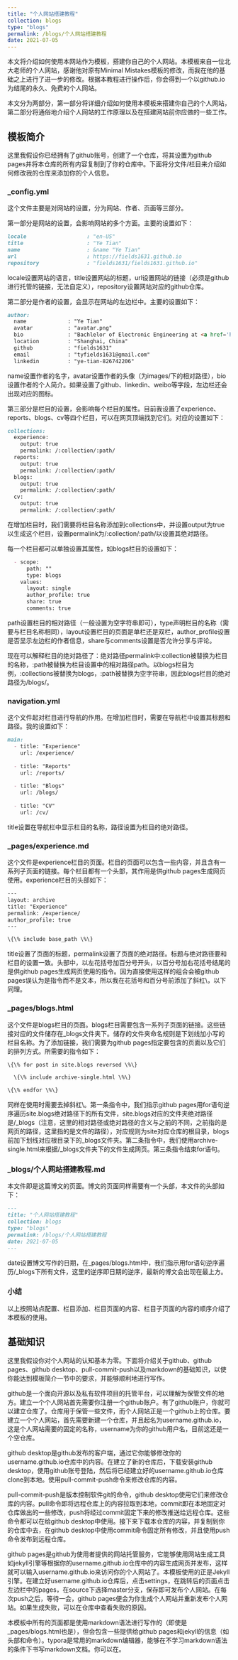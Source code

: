 ```yaml
---
title: "个人网站搭建教程"
collection: blogs
type: "blogs"
permalink: /blogs/个人网站搭建教程
date: 2021-07-05
---
```


本文将介绍如何使用本网站作为模板，搭建你自己的个人网站。本模板来自一位北大老师的个人网站，感谢他对原有Minimal Mistakes模板的修改，而我在他的基础之上进行了进一步的修改。根据本教程进行操作后，你会得到一个以github.io为结尾的永久、免费的个人网站。

本文分为两部分，第一部分将详细介绍如何使用本模板来搭建你自己的个人网站，第二部分将通俗地介绍个人网站的工作原理以及在搭建网站前你应做的一些工作。

## 模板简介

这里我假设你已经拥有了github账号，创建了一个仓库，将其设置为github pages并将本仓库的所有内容复制到了你的仓库中。下面将分文件/栏目来介绍如何修改我的仓库来添加你的个人信息。

### \_config.yml

这个文件主要是对网站的设置，分为网站、作者、页面等三部分。

第一部分是网站的设置，会影响网站的多个方面。主要的设置如下：

```markdown
locale                   : "en-US"
title                    : "Ye Tian"
name                     : &name "Ye Tian"
url                      : https://fields1631.github.io
repository               : "fields1631/fields1631.github.io"
```

locale设置网站的语言，title设置网站的标题，url设置网站的链接（必须是github进行托管的链接，无法自定义），repository设置网站对应的github仓库。

第二部分是作者的设置，会显示在网站的左边栏中。主要的设置如下：

```markdown
author:
  name             : "Ye Tian"
  avatar           : "avatar.png"
  bio              : "Bachlelor of Electronic Engineering at <a href='http://www.it.fudan.edu.cn'>SIST, Fudan University</a>"
  location         : "Shanghai, China"
  github           : "fields1631"
  email            : "tyfields1631@gmail.com"
  linkedin         : "ye-tian-826742206"
```

name设置作者的名字，avatar设置作者的头像（为images/下的相对路径），bio设置作者的个人简介。如果设置了github、linkedin、weibo等字段，左边栏还会出现对应的图标。

第三部分是栏目的设置，会影响每个栏目的属性。目前我设置了experience、reports、blogs、cv等四个栏目，可以在网页顶端找到它们。对应的设置如下：

```markdown
collections:
  experience:
    output: true
    permalink: /:collection/:path/
  reports:
    output: true
    permalink: /:collection/:path/
  blogs:
    output: true
    permalink: /:collection/:path/
  cv:
    output: true
    permalink: /:collection/:path/
```

在增加栏目时，我们需要将栏目名称添加到collections中，并设置output为true以生成这个栏目，设置permalink为/:collection/:path/以设置其绝对路径。

每一个栏目都可以单独设置其属性，如blogs栏目的设置如下：

```markdown
  - scope:
      path: ""
      type: blogs
    values:
      layout: single
      author_profile: true
      share: true
      comments: true
```

path设置栏目的相对路径（一般设置为空字符串即可），type声明栏目的名称（需要与栏目名称相同），layout设置栏目的页面是单栏还是双栏，author_profile设置是否显示左边栏的作者信息，share与comments设置是否允许分享与评论。

现在可以解释栏目的绝对路径了：绝对路径permalink中:collection被替换为栏目的名称，:path被替换为栏目设置中的相对路径path。以blogs栏目为例，:collections被替换为blogs，:path被替换为空字符串，因此blogs栏目的绝对路径为/blogs/。

### navigation.yml

这个文件起对栏目进行导航的作用。在增加栏目时，需要在导航栏中设置其标题和路径。我的设置如下：

```markdown
main:
  - title: "Experience"
    url: /experience/
    
  - title: "Reports"
    url: /reports/
    
  - title: "Blogs"
    url: /blogs/
    
  - title: "CV"
    url: /cv/
```

title设置在导航栏中显示栏目的名称，路径设置为栏目的绝对路径。

### \_pages/experience.md

这个文件是experience栏目的页面。栏目的页面可以包含一些内容，并且含有一系列子页面的链接。每个栏目都有一个头部，其作用是供github pages生成网页使用。experience栏目的头部如下：

```html
---
layout: archive
title: "Experience"
permalink: /experience/
author_profile: true
---

\{\% include base_path \%\}
```

title设置了页面的标题，permalink设置了页面的绝对路径。标题与绝对路径要和栏目的设置一致。头部中，以左花括号加百分号开头，以百分号加右花括号结尾的是供github pages生成网页使用的指令。因为直接使用这样的组合会被github pages误认为是指令而不是文本，所以我在花括号和百分号前添加了斜杠\\，以下同理。

### \_pages/blogs.html

这个文件是blogs栏目的页面。blogs栏目需要包含一系列子页面的链接。这些链接对应的文件储存在_blogs文件夹下。储存的文件夹命名规则是下划线加小写的栏目名称。为了添加链接，我们需要为github pages指定要包含的页面以及它们的排列方式。所需要的指令如下：

```html
\{\% for post in site.blogs reversed \%\}

  \{\% include archive-single.html \%\}

\{\% endfor \%\}
```

同样在使用时需要去掉斜杠\\。第一条指令中，我们指示github pages用for语句逆序遍历site.blogs绝对路径下的所有文件，site.blogs对应的文件夹绝对路径是/\_blogs（注意，这里的相对路径或绝对路径的含义与之前的不同，之前指的是网页的路径，这里指的是文件的路径），对应规则为site对应仓库的根目录，blogs前加下划线对应根目录下的\_blogs文件夹。第二条指令中，我们使用archive-single.html来根据/\_blogs文件夹下的文件生成网页。第三条指令结束for语句。

### _blogs/个人网站搭建教程.md

本文件即是这篇博文的页面。博文的页面同样需要有一个头部，本文件的头部如下：

```markdown
---
title: "个人网站搭建教程"
collection: blogs
type: "blogs"
permalink: /blogs/个人网站搭建教程
date: 2021-07-05
---
```

date设置博文写作的日期，在_pages/blogs.html中，我们指示用for语句逆序遍历/\_blogs下所有文件，这里的逆序即日期的逆序，最新的博文会出现在最上方。

### 小结

以上按照站点配置、栏目添加、栏目页面的内容、栏目子页面的内容的顺序介绍了本模板的使用。

## 基础知识

这里我假设你对个人网站的认知基本为零。下面将介绍关于github、github pages、github desktop、pull-commit-push以及markdown的基础知识，以使你能达到模板简介一节中的要求，并能够顺利地进行写作。

github是一个面向开源以及私有软件项目的托管平台，可以理解为保管文件的地方。建立一个个人网站首先需要你注册一个github账户。有了github账户，你就可以建立仓库了。仓库用于保管一些文件，而个人网站正是一个github上的仓库。要建立一个个人网站，首先需要新建一个仓库，并且起名为username.github.io，这是个人网站需要的固定的名称，username为你的github用户名，目前这还是一个空仓库。

github desktop是github发布的客户端，通过它你能够修改你的username.github.io仓库中的内容。在建立了新的仓库后，下载安装github desktop，使用github账号登陆，然后将已经建立好的username.github.io仓库clone到本地。使用pull-commit-push命令来修改仓库的内容。

pull-commit-push是版本控制软件git的命令，github desktop使用它们来修改仓库的内容。pull命令即将远程仓库上的内容拉取到本地，commit即在本地固定对仓库做出的一些修改，push将经过commit固定下来的修改推送给远程仓库。这些命令都可以在给github desktop中使用。接下来下载本仓库的内容，并复制到你的仓库中去，在github desktop中使用commit命令固定所有修改，并且使用push命令发布到远程仓库。

github pages是github为使用者提供的网站托管服务，它能够使用网站生成工具如jekyll引擎等根据你的username.github.io仓库中的内容生成网页并发布，这样就可以输入username.github.io来访问你的个人网站了。本模板使用的正是Jekyll引擎。在建立好username.github.io仓库后，点击settings，在跳转后的页面点击左边栏中的pages，在source下选择master分支，保存即可发布个人网站。在每次push之后，等待一会，github pages便会为你生成个人网站并重新发布个人网站。如果生成失败，可以在仓库中查看失败的原因。

本模板中所有的页面都是使用markdown语法进行写作的（即使是\_pages/blogs.html也是），但会包含一些提供给github pages和jekyll的信息（如头部和命令）。typora是常用的markdown编辑器，能够在不学习markdown语法的条件下书写markdown文档。你可以在。

